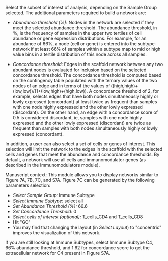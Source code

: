 Select the subset of interest of analysis, depending on the Sample Group selected. The additional parameters required to build a network are:

- *Abundance threshold (%)*: Nodes in the network are selected if they meet the selected abundance threshold. The abundance threshold, in %, is the frequency of samples in the upper two tertiles of cell abundance or gene expression distributions. For example, for an abundance of 66%, a node (cell or gene) is entered into the subtype-network if at least 66% of samples within a subtype map to mid or high value bins in a tertile distribution of this node across all samples.

- *Concordance threshold*: Edges in the scaffold network between any two abundant nodes is evaluated for inclusion based on the selected concordance threshold. The concordance threshold is computed based on the contingency table populated with the ternary values of the two nodes of an edge and in terms of the values of ((high,high)+ (low,low))/(1+(low,high)+(high,low)).
  A concordance threshold of 2, for example, selects edges that have both nodes simultaneously highly or lowly expressed (concordant) at least twice as frequent than samples with one node highly expressed and the other lowly expressed (discordant). On the other hand, an edge with a concordance score of 0.5 is considered discordant, ie, samples with one node highly expressed and the other lowly expressed (discordant) are twice as frequent than samples with both nodes simultaneously highly or lowly expressed (concordant). 

In addition, a user can also select a set of cells or genes of interest. This selection will limit the network to the edges in the scaffold with the selected cells and genes that meet the abundance and concordance thresholds. By default, a network will use all cells and immunomodulator genes (as described in the Immunomodulators module).

Manuscript context:  This module allows you to display networks similar to Figure 7A, 7B, 7C, and S7A.  Figure 7C can be generated by the following parameters selection:
- *Select Sample Group:*  Immune Subtype
- *Select Immune Subtype:*  select all 
- *Set Abundance Threshold (%):*  66.6
- *Set Concordance Threshold:*  0
- *Select cells of interest (optional):*  T_cells_CD4 and T_cells_CD8
- Hit "GO"
- You may find that changing the layout (in *Select Layout*) to "concentric" improves the visualization of this network.

If you are still looking at Immune Subtypes, select Immune Subtype C4, 66% abundance threshold, and 1.62 for concordance score to get the extracellular network for C4 present in Figure S7A.

